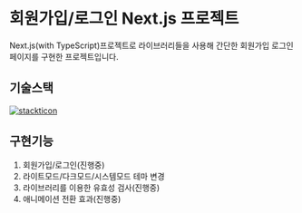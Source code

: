 # 회원가입/로그인 Next.js 프로젝트

Next.js(with TypeScript)프로젝트로 라이브러리들을 사용해 간단한 회원가입 로그인 페이지를 구현한 프로젝트입니다.

## 기술스택

[![stackticon](https://firebasestorage.googleapis.com/v0/b/stackticon-81399.appspot.com/o/images%2F1709773485035?alt=media&token=aee71268-213e-4ea9-8cca-a13cd120d21e)](https://github.com/msdio/stackticon)

## 구현기능

1. 회원가입/로그인(진행중)
2. 라이트모드/다크모드/시스템모드 테마 변경
3. 라이브러리를 이용한 유효성 검사(진행중)
4. 애니메이션 전환 효과(진행중)
